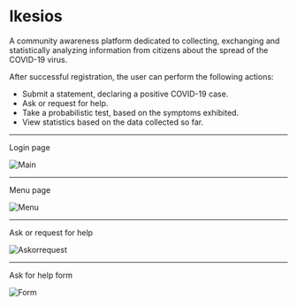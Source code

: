 # Ikesios

A community awareness platform dedicated to collecting, exchanging and statistically analyzing information from citizens about the spread of the COVID-19 virus.

After successful registration, the user can perform the following actions:

* Submit a statement, declaring a positive COVID-19 case.
* Ask or request for help. 
* Take a probabilistic test, based on the symptoms exhibited. 
* View statistics based on the data collected so far.



---

Login page

![Main](https://user-images.githubusercontent.com/51244823/159198552-2d3884dd-bcf4-45db-9cd3-e70c1652f109.png)



---

Menu page

![Menu](https://user-images.githubusercontent.com/51244823/159199844-d8da3d3a-0fb2-4cad-80d2-86162b5a2d90.png)

---

Ask or request for help

![Askorrequest](https://user-images.githubusercontent.com/51244823/159199864-7f3656ae-b7da-4f13-9ede-3bfd8fa9af7f.png)

---

Ask for help form

![Form](https://user-images.githubusercontent.com/51244823/159199891-14da6078-88af-4454-977c-79a5af6795cb.png)
